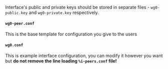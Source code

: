Interface's public and private keys should be stored in separate files - `wg0-public.key` and `wg0-private.key` respectively.

#### `wg0-peer.conf`

This is the base template for configuration you give to the users

####  `wg0.conf`

This is example interface configuration, you can modify it however you want but **do not remove the line loading `%i-peers.conf` file!**
